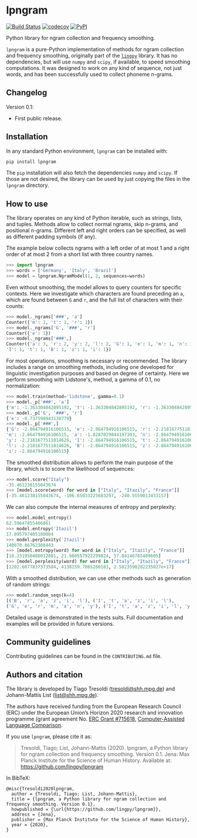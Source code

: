 # lpngram

[![Build Status](https://travis-ci.org/lingpy/lpngram.svg?branch=master)](https://travis-ci.org/lingpy/lpngram)
[![codecov](https://codecov.io/gh/tresoldi/ngesh/branch/master/graph/badge.svg)](https://codecov.io/gh/tresoldi/ngesh)
[![PyPI](https://img.shields.io/pypi/v/lpngram.svg)](https://pypi.org/project/lpngram)

Python library for ngram collection and frequency smoothing.

`lpngram` is a pure-Python implementation of methods for ngram collection and frequency
smoothing, originally part of the [`lingpy`](http://lingpy.org/) library. It has no
dependencies, but will use `numpy` and `scipy`, if available, to speed smoothing
computations. It was designed to work on any kind of sequence, not just words, and
has been successfully used to collect phoneme n-grams.

## Changelog

Version 0.1:
  - First public release.

## Installation

In any standard Python environment, `lpngram` can be installed with:

```bash
pip install lpngram
```

The `pip` installation will also fetch the dependencies `numpy` and `scipy`. If those
are not desired, the library can be used by just copying the files in the
`lpngram` directory.

## How to use

The library operates on any kind of Python iterable, such as strings, lists, and tuples.
Methods allow to collect normal ngrams, skip n-grams, and positional n-grams.
Different left and right orders can be specified, as well as different padding
symbols (if any).

The example below collects ngrams with a left order of at most 1 and a right order of
at most 2 from a short list with three country names.

```python
>>> import lpngram
>>> words = ['Germany', 'Italy', 'Brazil']
>>> model = lpngram.NgramModel(1, 2, sequences=words)
```

Even without smoothing, the model allows to query counters for specific contexts. Here
we investigate which characters are found preceding an `a`, which are found
between `G` and `r`, and the full list of characters with their counts:

```python
>>> model._ngrams['###', 'a']
Counter({'m': 1, 't': 1, 'r': 1})
>>> model._ngrams['G', '###', 'r']
Counter({'e': 1})
>>> model._ngrams['###',]
Counter({'a': 3, 'r': 2, 'y': 2, 'l': 2, 'G': 1, 'e': 1, 'm': 1, 'n': 1,
'I': 1, 't': 1, 'B': 1, 'z': 1, 'i': 1})
```

For most operations, smoothing is necessary or recommended. The library includes a
range on smoothing methods, including one developed for linguistic investigation
purposes and based on degree of certainty. Here we perform smoothing with Lidstone's,
method, a gamma of 0.1, no normalization:

```python
>>> model.train(method='lidstone', gamma=0.1)
>>> model._p['###', 'a']
{'m': -1.363304842895192, 't': -1.363304842895192, 'r': -1.363304842895192}
>>> model._p['G', '###', 'r']
{'e': -0.737598943130779}
>>> model._p['###',]
{'G': -2.864794916106515, 'e': -2.864794916106515, 'r': -2.2181677511814626,
'm': -2.864794916106515, 'a': -1.8287029844197393, 'n': -2.864794916106515,
'y': -2.2181677511814626, 'I': -2.864794916106515, 't': -2.864794916106515,
'l': -2.2181677511814626, 'B': -2.864794916106515, 'z': -2.864794916106515,
'i': -2.864794916106515}
```

The smoothed distribution allows to perform the main purpose of the library, which
is to score the likelihood of sequences:

```python
>>> model.score("Italy")
-35.461238155043674
>>> [model.score(word) for word in ["Italy", "Itazily", "France"]]
[-35.461238155043674, -106.65033225683297, -240.5559013433157]
```

We can also compute the internal measures of entropy and perplexity:

```python
>>> model.model_entropy()
62.59647855466861
>>> model.entropy('Itazil')
17.095797405180004
>>> model.perplexity('Itazil')
140070.86762308443
>>> [model.entropy(word) for word in ["Italy", "Itazily", "France"]]
[10.231950486012801, 21.980557922299024, 57.84146765409605]
>>> [model.perplexity(word) for word in ["Italy", "Itazily", "France"]]
[1202.6077837373584, 4138159.7865280183, 2.5823598282235027e+17]
```

With a smoothed distribution, we can use other methods such as generation of random
strings:

```python
>>> model.random_seqs(k=4)
[('B', 'r', 'a', 'z', 'i', 'l'), ('I', 't', 'a', 'z', 'i', 'l'),
('G', 'e', 'r', 'm', 'a', 'n', 'y'), ('I', 't', 'a', 'z', 'i', 'l', 'y')]
```

Detailed usage is demonstrated in the tests suits. Full documentation and examples will
be provided in future versions.

## Community guidelines

Contributing guidelines can be found in the `CONTRIBUTING.md` file.

## Authors and citation

The library is developed by Tiago Tresoldi (tresoldi@shh.mpg.de) and
Johann-Mattis List (list@shh.mpg.de).

The authors have received funding from the European Research Council (ERC) under the
European Union’s Horizon 2020 research and innovation programme (grant agreement
No. [ERC Grant #715618](https://cordis.europa.eu/project/rcn/206320/factsheet/en),
[Computer-Assisted Language Comparison](https://digling.org/calc/).

If you use `lpngram`, please cite it as:

> Tresoldi, Tiago; List, Johann-Mattis (2020). lpngram, a Python library for ngram
collection and frequency smoothing. Version 0.1. Jena: Max Planck Institute for the Science of Human History.
Available at: https://github.com/lingpy/lpngram

In BibTeX:

```
@misc{Tresoldi2020lpngram,
  author = {Tresoldi, Tiago; List, Johann-Mattis},
  title = {lpngram, a Python library for ngram collection and frequency smoothing. Version 0.1},
  howpublished = {\url{https://github.com/lingpy/lpngram}},
  address = {Jena},
  publisher = {Max Planck Institute for the Science of Human History},
  year = {2020},
}
```
